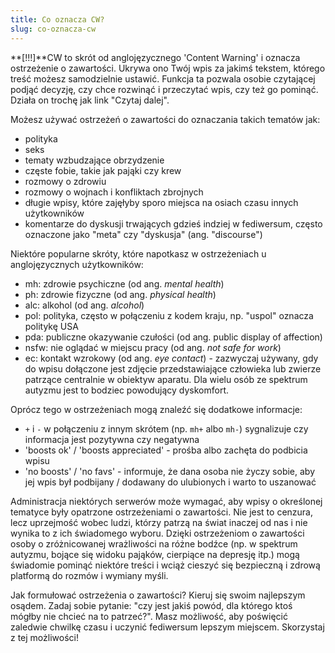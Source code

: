 ```yaml
---
title: Co oznacza CW?
slug: co-oznacza-cw
---
```


**[!!!]**CW to skrót od anglojęzycznego 'Content Warning' i oznacza ostrzeżenie o zawartości. Ukrywa ono Twój wpis za jakimś tekstem, którego treść możesz samodzielnie ustawić. Funkcja ta pozwala osobie czytającej podjąć decyzję, czy chce rozwinąć i przeczytać wpis, czy też go pominąć. Działa on trochę jak link "Czytaj dalej".

Możesz używać ostrzeżeń o zawartości do oznaczania takich tematów jak:

- polityka
- seks
- tematy wzbudzające obrzydzenie
- częste fobie, takie jak pająki czy krew
- rozmowy o zdrowiu
- rozmowy o wojnach i konfliktach zbrojnych
- długie wpisy, które zajęłyby sporo miejsca na osiach czasu innych użytkowników
- komentarze do dyskusji trwających gdzieś indziej w fediwersum, często oznaczone jako "meta" czy "dyskusja" (ang. "discourse")

Niektóre popularne skróty, które napotkasz w ostrzeżeniach u anglojęzycznych użytkowników:

- mh: zdrowie psychiczne (od ang. _mental health_)
- ph: zdrowie fizyczne (od ang. _physical health_)
- alc: alkohol (od ang. _alcohol_)
- pol: polityka, często w połączeniu z kodem kraju, np. "uspol" oznacza politykę USA
- pda: publiczne okazywanie czułości (od ang. public display of affection)
- nsfw: nie oglądać w miejscu pracy (od ang. _not safe for work_)
- ec: kontakt wzrokowy (od ang. _eye contact_) - zazwyczaj używany, gdy do wpisu dołączone jest zdjęcie przedstawiające człowieka lub zwierze patrzące centralnie w obiektyw aparatu. Dla wielu osób ze spektrum autyzmu jest to bodziec powodujący dyskomfort.

Oprócz tego w ostrzeżeniach mogą znaleźć się dodatkowe informacje:

- `+` i `-` w połączeniu z innym skrótem (np. `mh+` albo `mh-`) sygnalizuje czy informacja jest pozytywna czy negatywna
- 'boosts ok' / 'boosts appreciated' - prośba albo zachęta do podbicia wpisu
- 'no boosts' / 'no favs' - informuje, że dana osoba nie życzy sobie, aby jej wpis był podbijany / dodawany do ulubionych i warto to uszanować

Administracja niektórych serwerów może wymagać, aby wpisy o określonej tematyce były opatrzone ostrzeżeniami o zawartości. Nie jest to cenzura, lecz uprzejmość wobec ludzi, którzy patrzą na świat inaczej od nas i nie wynika to z ich świadomego wyboru. Dzięki ostrzeżeniom o zawartości osoby o zróżnicowanej wrażliwości na różne bodźce (np. w spektrum autyzmu, bojące się widoku pająków, cierpiące na depresję itp.) mogą świadomie pominąć niektóre treści i wciąż cieszyć się bezpieczną i zdrową platformą do rozmów i wymiany myśli.

Jak formułować ostrzeżenia o zawartości? Kieruj się swoim najlepszym osądem. Zadaj sobie pytanie: "czy jest jakiś powód, dla którego ktoś mógłby nie chcieć na to patrzeć?". Masz możliwość, aby poświęcić zaledwie chwilkę czasu i uczynić fediwersum lepszym miejscem. Skorzystaj z tej możliwości!
